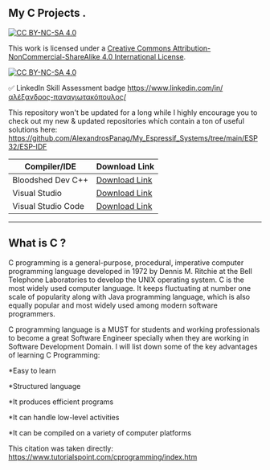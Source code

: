 My C Projects .
----------------

[![CC BY-NC-SA 4.0][cc-by-nc-sa-shield]][cc-by-nc-sa]

This work is licensed under a
[Creative Commons Attribution-NonCommercial-ShareAlike 4.0 International License][cc-by-nc-sa].

[![CC BY-NC-SA 4.0][cc-by-nc-sa-image]][cc-by-nc-sa]

[cc-by-nc-sa]: http://creativecommons.org/licenses/by-nc-sa/4.0/
[cc-by-nc-sa-image]: https://licensebuttons.net/l/by-nc-sa/4.0/88x31.png
[cc-by-nc-sa-shield]: https://img.shields.io/badge/License-CC%20BY--NC--SA%204.0-lightgrey.svg

✅ LinkedIn Skill Assessment badge
https://www.linkedin.com/in/αλέξανδρος-παναγιωτακόπουλος/

This repository won't be updated for a long while I highly encourage you to check out my new & updated repositories which contain a ton of useful solutions here:
https://github.com/AlexandrosPanag/My_Espressif_Systems/tree/main/ESP32/ESP-IDF

| Compiler/IDE | Download Link |
| --------------- | ---------------- |
| Bloodshed Dev C++ | [Download Link](https://bloodshed.net) |
| Visual Studio | [Download Link](https://code.visualstudio.com) |
| Visual Studio Code | [Download Link](https://visualstudio.microsoft.com/downloads/) |


---------------
What is C ?
---------------

C programming is a general-purpose, procedural, imperative computer programming language developed in 1972 by Dennis M. Ritchie at the Bell Telephone Laboratories to develop the UNIX operating system. C is the most widely used computer language. It keeps fluctuating at number one scale of popularity along with Java programming language, which is also equally popular and most widely used among modern software programmers.


C programming language is a MUST for students and working professionals to become a great Software Engineer specially when they are working in Software Development Domain. I will list down some of the key advantages of learning C Programming:

*Easy to learn

*Structured language

*It produces efficient programs

*It can handle low-level activities

*It can be compiled on a variety of computer platforms

This citation was taken directly: https://www.tutorialspoint.com/cprogramming/index.htm


